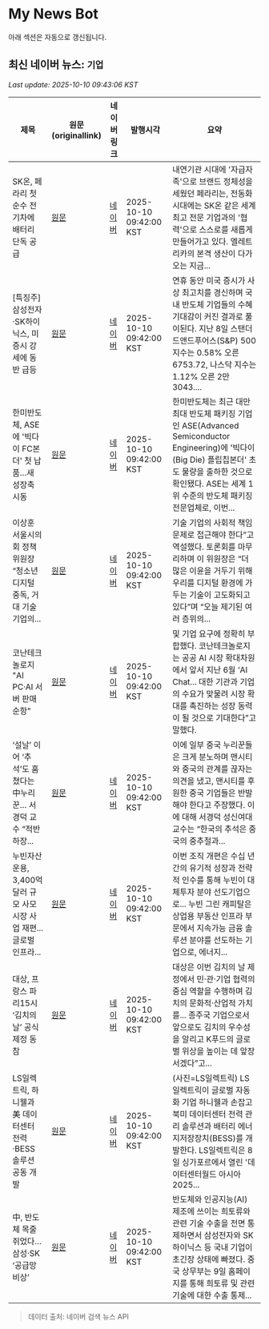 # My News Bot

아래 섹션은 자동으로 갱신됩니다.

<!-- NEWS:START -->
## 최신 네이버 뉴스: `기업`
_Last update: 2025-10-10 09:43:06 KST_

| 제목 | 원문(originallink) | 네이버 링크 | 발행시각 | 요약 |
|---|---|---|---|---|
| SK온, 페라리 첫 순수 전기차에 배터리 단독 공급 | [원문](https://www.g-enews.com/view.php?ud=202510100939209242fbbec65dfb_1) | [네이버](https://www.g-enews.com/view.php?ud=202510100939209242fbbec65dfb_1) | 2025-10-10 09:42:00 KST | 내연기관 시대에 '자급자족'으로 브랜드 정체성을 세웠던 페라리는, 전동화 시대에는 SK온 같은 세계 최고 전문 기업과의 '협력'으로 스스로를 새롭게 만들어가고 있다. 엘레트리카의 본격 생산이 다가오는 지금... |
| [특징주] 삼성전자·SK하이닉스, 미 증시 강세에 동반 급등 | [원문](https://www.pointdaily.co.kr/news/articleView.html?idxno=273653) | [네이버](https://www.pointdaily.co.kr/news/articleView.html?idxno=273653) | 2025-10-10 09:42:00 KST | 연휴 동안 미국 증시가 사상 최고치를 경신하며 국내 반도체 기업들의 수혜 기대감이 커진 결과로 풀이된다. 지난 8일 스탠더드앤드푸어스(S&P) 500 지수는 0.58% 오른 6753.72, 나스닥 지수는 1.12% 오른 2만 3043.... |
| 한미반도체, ASE에 '빅다이 FC본더' 첫 납품…새 성장축 시동 | [원문](https://www.pinpointnews.co.kr/news/articleView.html?idxno=383589) | [네이버](https://www.pinpointnews.co.kr/news/articleView.html?idxno=383589) | 2025-10-10 09:42:00 KST | 한미반도체는 최근 대만 최대 반도체 패키징 기업인  ASE(Advanced Semiconductor Engineering)에 '빅다이(Big Die) 플립칩본더' 초도 물량을 출하한 것으로 확인됐다. ASE는 세계 1위 수준의 반도체 패키징 전문업체로, 이번... |
| 이상훈 서울시의회 정책위원장 “청소년 디지털 중독, 거대 기술기업의... | [원문](https://www.seoul.co.kr/news/publicnews/local_govern/smc_movement/2025/10/10/20251010500046?wlog_tag3=naver) | [네이버](https://n.news.naver.com/mnews/article/081/0003581079?sid=102) | 2025-10-10 09:42:00 KST | 기술 기업의 사회적 책임 문제로 접근해야 한다”고 역설했다. 토론회를 마무리하며 이 위원장은 “더 많은 이윤을 거두기 위해 우리를 디지털 환경에 가두는 기술이 고도화되고 있다”며 “오늘 제기된 여러 층위의... |
| 코난테크놀로지 "AI PC·AI 서버 판매 순항" | [원문](http://www.fnnews.com/news/202510100932565625) | [네이버](https://n.news.naver.com/mnews/article/014/0005417407?sid=105) | 2025-10-10 09:42:00 KST | 및 기업 요구에 정확히 부합했다. 코난테크놀로지는 공공 AI 시장 확대차원에서 앞서 지난 6월 ‘AI Chat... 대한 기관과 기업의 수요가 맞물려 시장 확대를 촉진하는 성장 동력이 될 것으로 기대한다”고 말했다. |
| ‘설날’ 이어 ‘추석’도 훔쳤다는 中누리꾼… 서경덕 교수 “적반하장... | [원문](https://www.segye.com/newsView/20251010503862?OutUrl=naver) | [네이버](https://n.news.naver.com/mnews/article/022/0004073959?sid=102) | 2025-10-10 09:42:00 KST | 이에 일부 중국 누리꾼들은 크게 분노하며 맨시티와 중국의 관계를 끊자는 의견을 냈고, 맨시티를 후원한 중국 기업들은 반발해야 한다고 주장했다. 이에 대해 서경덕 성신여대 교수는 “한국의 추석은 중국의 중추절과... |
| 누빈자산운용, 3,400억 달러 규모 사모시장 사업 재편...글로벌 인프라... | [원문](http://www.globalepic.co.kr/view.php?ud=2025101009365466175ebfd494dd_29) | [네이버](http://www.globalepic.co.kr/view.php?ud=2025101009365466175ebfd494dd_29) | 2025-10-10 09:42:00 KST | 이번 조직 개편은 수십 년간의 유기적 성장과 전략적 인수를 통해 누빈이 대체투자 분야 선도기업으로... 누빈 그린 캐피탈은 상업용 부동산 인프라 부문에서 지속가능 금융 솔루션 분야를 선도하는 기업으로, 에너지... |
| 대상, 프랑스 파리15시 ‘김치의 날’ 공식 제정 동참 | [원문](https://www.etoday.co.kr/news/view/2513567) | [네이버](https://www.etoday.co.kr/news/view/2513567) | 2025-10-10 09:42:00 KST | 대상은 이번 김치의 날 제정에서 민·관·기업 협력의 중심 역할을 수행하며 김치의 문화적·산업적 가치를... 종주국 기업으로서 앞으로도 김치의 우수성을 알리고 K푸드의 글로벌 위상을 높이는 데 앞장서겠다”고... |
| LS일렉트릭, 하니웰과 美 데이터센터 전력·BESS 솔루션 공동 개발 | [원문](http://www.thelec.kr/news/articleView.html?idxno=41925) | [네이버](http://www.thelec.kr/news/articleView.html?idxno=41925) | 2025-10-10 09:42:00 KST | (사진=LS일렉트릭) LS일렉트릭이 글로벌 자동화 기업 하니웰과 손잡고 북미 데이터센터 전력 관리 솔루션과 배터리 에너지저장장치(BESS)를 개발한다. LS일렉트릭은 8일 싱가포르에서 열린 '데이터센터월드 아시아 2025... |
| 中, 반도체 목줄 쥐었다…삼성·SK ‘공급망 비상’ | [원문](https://www.mydaily.co.kr/page/view/2025101009405543317) | [네이버](https://n.news.naver.com/mnews/article/117/0003996040?sid=105) | 2025-10-10 09:42:00 KST | 반도체와 인공지능(AI) 제조에 쓰이는 희토류와 관련 기술 수출을 전면 통제하면서 삼성전자와 SK하이닉스 등 국내 기업이 초긴장 상태에 빠졌다. 중국 상무부는 9일 홈페이지를 통해 희토류 및 관련 기술에 대한 수출 통제... |

> 데이터 출처: 네이버 검색 뉴스 API
<!-- NEWS:END -->
